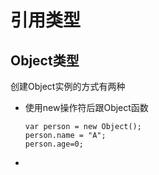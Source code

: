 # 引用类型
## Object类型
创建Object实例的方式有两种

* 使用new操作符后跟Object函数


      var person = new Object();
      person.name = "A";
      person.age=0;
      
* 
